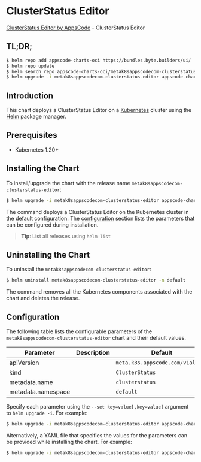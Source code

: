 # ClusterStatus Editor

[ClusterStatus Editor by AppsCode](https://appscode.com) - ClusterStatus Editor

## TL;DR;

```bash
$ helm repo add appscode-charts-oci https://bundles.byte.builders/ui/
$ helm repo update
$ helm search repo appscode-charts-oci/metak8sappscodecom-clusterstatus-editor --version=v0.11.0
$ helm upgrade -i metak8sappscodecom-clusterstatus-editor appscode-charts-oci/metak8sappscodecom-clusterstatus-editor -n default --create-namespace --version=v0.11.0
```

## Introduction

This chart deploys a ClusterStatus Editor on a [Kubernetes](http://kubernetes.io) cluster using the [Helm](https://helm.sh) package manager.

## Prerequisites

- Kubernetes 1.20+

## Installing the Chart

To install/upgrade the chart with the release name `metak8sappscodecom-clusterstatus-editor`:

```bash
$ helm upgrade -i metak8sappscodecom-clusterstatus-editor appscode-charts-oci/metak8sappscodecom-clusterstatus-editor -n default --create-namespace --version=v0.11.0
```

The command deploys a ClusterStatus Editor on the Kubernetes cluster in the default configuration. The [configuration](#configuration) section lists the parameters that can be configured during installation.

> **Tip**: List all releases using `helm list`

## Uninstalling the Chart

To uninstall the `metak8sappscodecom-clusterstatus-editor`:

```bash
$ helm uninstall metak8sappscodecom-clusterstatus-editor -n default
```

The command removes all the Kubernetes components associated with the chart and deletes the release.

## Configuration

The following table lists the configurable parameters of the `metak8sappscodecom-clusterstatus-editor` chart and their default values.

|     Parameter      | Description |                   Default                   |
|--------------------|-------------|---------------------------------------------|
| apiVersion         |             | <code>meta.k8s.appscode.com/v1alpha1</code> |
| kind               |             | <code>ClusterStatus</code>                  |
| metadata.name      |             | <code>clusterstatus</code>                  |
| metadata.namespace |             | <code>default</code>                        |


Specify each parameter using the `--set key=value[,key=value]` argument to `helm upgrade -i`. For example:

```bash
$ helm upgrade -i metak8sappscodecom-clusterstatus-editor appscode-charts-oci/metak8sappscodecom-clusterstatus-editor -n default --create-namespace --version=v0.11.0 --set apiVersion=meta.k8s.appscode.com/v1alpha1
```

Alternatively, a YAML file that specifies the values for the parameters can be provided while
installing the chart. For example:

```bash
$ helm upgrade -i metak8sappscodecom-clusterstatus-editor appscode-charts-oci/metak8sappscodecom-clusterstatus-editor -n default --create-namespace --version=v0.11.0 --values values.yaml
```
